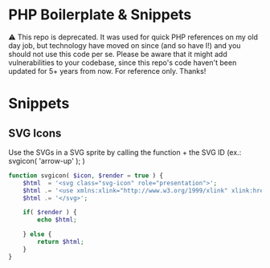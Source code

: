 # PHP Boilerplate & Snippets 

⚠ This repo is deprecated. It was used for quick PHP references on my old day job, but technology have moved on since (and so have I!) and you should not use this code per se. Please be aware that it might add vulnerabilities to your codebase, since this repo's code haven't been updated for 5+ years from now. For reference only. Thanks!


# Snippets

## SVG Icons
Use the SVGs in a SVG sprite by calling the function + the SVG ID (ex.: svgicon( 'arrow-up' ); )
```php
function svgicon( $icon, $render = true ) {
	$html  = '<svg class="svg-icon" role="presentation">';
	$html .= '<use xmlns:xlink="http://www.w3.org/1999/xlink" xlink:href="/assets/svg/icons.svg#' . $icon . '"></use>';
	$html .= '</svg>';

	if( $render ) {
		echo $html;

	} else {
		return $html;
	}
}
```
